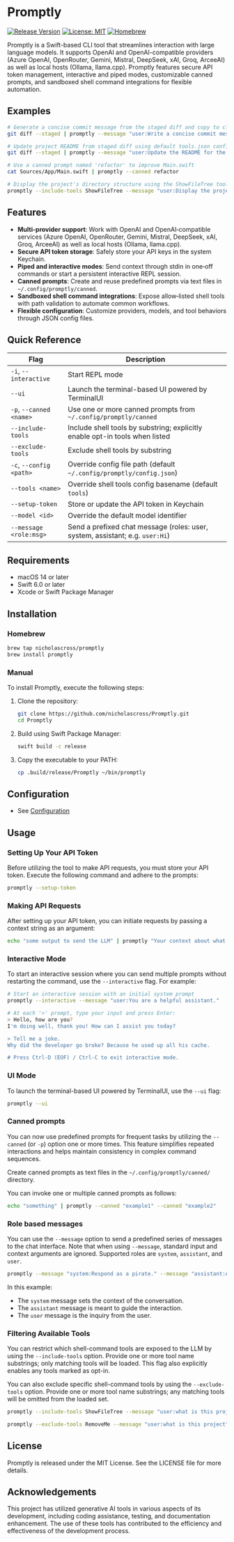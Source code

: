 # Promptly

[![Release Version](https://img.shields.io/github/v/release/nicholascross/Promptly)](https://github.com/nicholascross/Promptly/releases)
[![License: MIT](https://img.shields.io/badge/License-MIT-blue.svg)](LICENSE)
[![Homebrew](https://img.shields.io/badge/homebrew-promptly-informational?logo=homebrew)](https://github.com/nicholascross/homebrew-promptly)

Promptly is a Swift-based CLI tool that streamlines interaction with large language models. It supports OpenAI and OpenAI-compatible providers (Azure OpenAI, OpenRouter, Gemini, Mistral, DeepSeek, xAI, Groq, ArceeAI) as well as local hosts (Ollama, llama.cpp). Promptly features secure API token management, interactive and piped modes, customizable canned prompts, and sandboxed shell command integrations for flexible automation.

## Examples

```bash
# Generate a concise commit message from the staged diff and copy to clipboard
git diff --staged | promptly --message "user:Write a concise commit message for the staged changes" | pbcopy
```

```bash
# Update project README from staged diff using default tools.json configuration
git diff --staged | promptly --message "user:Update the README for the changes in the diff"
```

```bash
# Use a canned prompt named 'refactor' to improve Main.swift
cat Sources/App/Main.swift | promptly --canned refactor
```

```bash
# Display the project's directory structure using the ShowFileTree tool
promptly --include-tools ShowFileTree --message "user:Display the project's directory structure"
```

## Features

- **Multi‑provider support**: Work with OpenAI and OpenAI‑compatible services (Azure OpenAI, OpenRouter, Gemini, Mistral, DeepSeek, xAI, Groq, ArceeAI) as well as local hosts (Ollama, llama.cpp).
- **Secure API token storage**: Safely store your API keys in the system Keychain.
- **Piped and interactive modes**: Send context through stdin in one‑off commands or start a persistent interactive REPL session.
- **Canned prompts**: Create and reuse predefined prompts via text files in `~/.config/promptly/canned`.
- **Sandboxed shell command integrations**: Expose allow‑listed shell tools with path validation to automate common workflows.
- **Flexible configuration**: Customize providers, models, and tool behaviors through JSON config files.

## Quick Reference

| Flag                    | Description                                      |
|-------------------------|--------------------------------------------------|
| `-i`, `--interactive`   | Start REPL mode                                  |
| `--ui`                  | Launch the terminal-based UI powered by TerminalUI |
| `-p`, `--canned <name>` | Use one or more canned prompts from `~/.config/promptly/canned` |
| `--include-tools`       | Include shell tools by substring; explicitly enable opt-in tools when listed |
| `--exclude-tools`       | Exclude shell tools by substring               |
| `-c`, `--config <path>`  | Override config file path (default `~/.config/promptly/config.json`) |
| `--tools <name>`         | Override shell tools config basename (default `tools`) |
| `--setup-token`          | Store or update the API token in Keychain        |
| `--model <id>`           | Override the default model identifier            |
| `--message <role:msg>`   | Send a prefixed chat message (roles: user, system, assistant; e.g. `user:Hi`) |

## Requirements

- macOS 14 or later
- Swift 6.0 or later
- Xcode or Swift Package Manager

## Installation

### Homebrew

```bash
brew tap nicholascross/promptly
brew install promptly
```

### Manual

To install Promptly, execute the following steps:

1. Clone the repository:
   ```bash
   git clone https://github.com/nicholascross/Promptly.git
   cd Promptly
   ```

2. Build using Swift Package Manager:
   ```bash
   swift build -c release
   ```

3. Copy the executable to your PATH:
   ```bash
   cp .build/release/Promptly ~/bin/promptly
   ```

## Configuration

- See [Configuration](Docs/configuration.md)

## Usage

### Setting Up Your API Token

Before utilizing the tool to make API requests, you must store your API token. Execute the following command and adhere to the prompts:
```bash
promptly --setup-token
```

### Making API Requests

After setting up your API token, you can initiate requests by passing a context string as an argument:
```bash
echo "some output to send the LLM" | promptly "Your context about what to do with the input"
```

### Interactive Mode

To start an interactive session where you can send multiple prompts without restarting the command, use the `--interactive` flag. For example:

```bash
# Start an interactive session with an initial system prompt
promptly --interactive --message "user:You are a helpful assistant."

# At each '>' prompt, type your input and press Enter:
> Hello, how are you?
I'm doing well, thank you! How can I assist you today?

> Tell me a joke.
Why did the developer go broke? Because he used up all his cache.

# Press Ctrl-D (EOF) / Ctrl-C to exit interactive mode.
```

### UI Mode

To launch the terminal-based UI powered by TerminalUI, use the `--ui` flag:

```bash
promptly --ui
```

### Canned prompts

You can now use predefined prompts for frequent tasks by utilizing the `--canned` (or `-p`) option one or more times. This feature simplifies repeated interactions and helps maintain consistency in complex command sequences.

Create canned prompts as text files in the `~/.config/promptly/canned/` directory. 

You can invoke one or multiple canned prompts as follows:

```bash
echo "something" | promptly --canned "example1" --canned "example2"
```

### Role based messages

You can use the `--message` option to send a predefined series of messages to the chat interface. Note that when using `--message`, standard input and context arguments are ignored. Supported roles are `system`, `assistant`, and `user`.

```bash
promptly --message "system:Respond as a pirate." --message "assistant:Ahoy" --message "user:Can you tell me a story?"
```

In this example:
- The `system` message sets the context of the conversation.
- The `assistant` message is meant to guide the interaction.
- The `user` message is the inquiry from the user.

### Filtering Available Tools

You can restrict which shell-command tools are exposed to the LLM by using the `--include-tools` option. Provide one or more tool name substrings; only matching tools will be loaded. This flag also explicitly enables any tools marked as opt-in.

You can also exclude specific shell-command tools by using the `--exclude-tools` option. Provide one or more tool name substrings; any matching tools will be omitted from the loaded set.

```bash
promptly --include-tools ShowFileTree --message "user:what is this project"
```

```bash
promptly --exclude-tools RemoveMe --message "user:what is this project"
```

## License

Promptly is released under the MIT License. See the LICENSE file for more details.

## Acknowledgements

This project has utilized generative AI tools in various aspects of its development, including coding assistance, testing, and documentation enhancement. The use of these tools has contributed to the efficiency and effectiveness of the development process.
